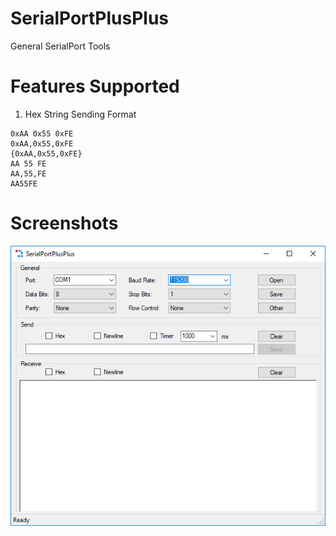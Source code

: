 # SerialPortPlusPlus 
General SerialPort Tools

# Features Supported

1. Hex String Sending Format
```
0xAA 0x55 0xFE
0xAA,0x55,0xFE
{0xAA,0x55,0xFE}
AA 55 FE
AA,55,FE
AA55FE
```

# Screenshots
![SerialPortPlusPlus](./screenshots.png)
